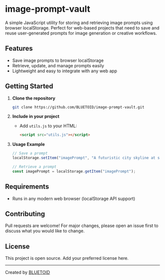 # image-prompt-vault

A simple JavaScript utility for storing and retrieving image prompts using browser localStorage. Perfect for web-based projects that need to save and reuse user-generated prompts for image generation or creative workflows.

## Features

- Save image prompts to browser localStorage
- Retrieve, update, and manage prompts easily
- Lightweight and easy to integrate with any web app

## Getting Started

1. **Clone the repository**
   ```bash
   git clone https://github.com/BLUETOID/image-prompt-vault.git
   ```

2. **Include in your project**
   - Add `utils.js` to your HTML:
     ```html
     <script src="utils.js"></script>
     ```

3. **Usage Example**
   ```js
   // Save a prompt
   localStorage.setItem("imagePrompt", "A futuristic city skyline at sunset");

   // Retrieve a prompt
   const imagePrompt = localStorage.getItem("imagePrompt");
   ```

## Requirements

- Runs in any modern web browser (localStorage API support)

## Contributing

Pull requests are welcome! For major changes, please open an issue first to discuss what you would like to change.

## License

This project is open source. Add your preferred license here.

---

Created by [BLUETOID](https://github.com/BLUETOID)
